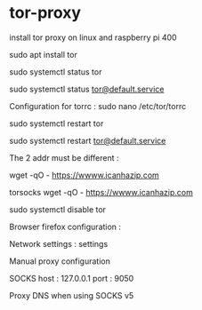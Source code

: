 # tor-proxy
install tor proxy on linux and raspberry pi 400

sudo apt install tor

sudo systemctl status tor

sudo systemctl status tor@default.service

Configuration for torrc :
sudo nano /etc/tor/torrc

sudo systemctl restart tor

sudo systemctl restart tor@default.service

The 2 addr must be different :

wget -qO - https://wwww.icanhazip.com

torsocks wget -qO - https://wwww.icanhazip.com

sudo systemctl disable tor

Browser firefox configuration :

Network settings : settings

Manual proxy configuration

SOCKS host : 127.0.0.1  port : 9050

Proxy DNS when using SOCKS v5
